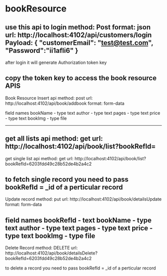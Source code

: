 # bookResource

use this api to login 
method: Post
format: json
url: http://localhost:4102/api/customers/login
Payload: 
{
    "customerEmail": "test@test.com",
    "Password":"ii1afli6"
}
------------------------------------------------
after login it will generate Authorization token key

copy the token key to access the book resource APIS
------------------------------------------------

Book Resource Insert api
method: post
url: http://localhost:4102/api/book/addbook
format: form-data

field names
bookName - type text
author - type text
pages - type text
price - type text
bookImg - type file

-------------------------------------------------------------------------------------------------------------------------------------------------------------------------------
get all lists api
method: get
url: http://localhost:4102/api/book/list?bookRefId=
-------------------------------------------------------------------------------------------------------------------------------------------------------------------------------
get single list api
method: get
url: http://localhost:4102/api/book/list?bookRefId=6203fdd49c28b52de4b2a4c2

to fetch single record you need to pass bookRefId = _id of a perticular record
-------------------------------------------------------------------------------------------------------------------------------------------------------------------------------
Update record
method: put
url: http://localhost:4102/api/book/detailsUpdate
format: form-data

field names
bookRefId - text
bookName - type text
author - type text
pages - type text
price - type text
bookImg - type file
-------------------------------------------------------------------------------------------------------------------------------------------------------------------------------

Delete Record
method: DELETE
url: http://localhost:4102/api/book/detailsDelete?bookRefId=6203fdd49c28b52de4b2a4c2

to delete a record you need to pass bookRefId = _id of a perticular record
